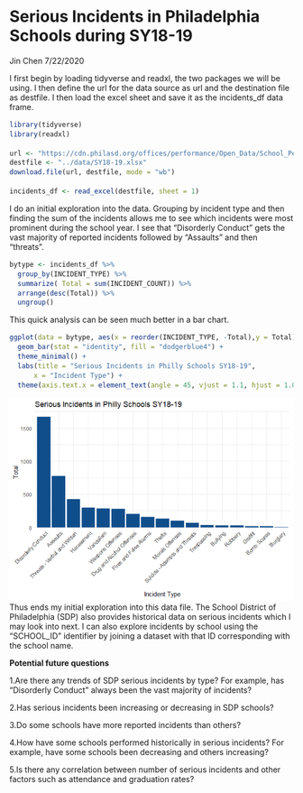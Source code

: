 Serious Incidents in Philadelphia Schools during SY18-19
================
Jin Chen
7/22/2020

I first begin by loading tidyverse and readxl, the two packages we will
be using. I then define the url for the data source as url and the
destination file as destfile. I then load the excel sheet and save it as
the incidents\_df data frame.

``` r
library(tidyverse)
library(readxl)

url <- "https://cdn.philasd.org/offices/performance/Open_Data/School_Performance/Serious_Incidents/School%20Profiles%20Serious%20Incidents%202018-2019.xlsx"
destfile <- "../data/SY18-19.xlsx"
download.file(url, destfile, mode = "wb")

incidents_df <- read_excel(destfile, sheet = 1)
```

I do an initial exploration into the data. Grouping by incident type and
then finding the sum of the incidents allows me to see which incidents
were most prominent during the school year. I see that “Disorderly
Conduct” gets the vast majority of reported incidents followed by
“Assaults” and then “threats”.

``` r
bytype <- incidents_df %>% 
  group_by(INCIDENT_TYPE) %>% 
  summarize( Total = sum(INCIDENT_COUNT)) %>% 
  arrange(desc(Total)) %>% 
  ungroup()
```

This quick analysis can be seen much better in a bar chart.

``` r
ggplot(data = bytype, aes(x = reorder(INCIDENT_TYPE, -Total),y = Total)) +
  geom_bar(stat = "identity", fill = "dodgerblue4") +
  theme_minimal() +
  labs(title = "Serious Incidents in Philly Schools SY18-19",
      x = "Incident Type") +
  theme(axis.text.x = element_text(angle = 45, vjust = 1.1, hjust = 1.0))
```

![](serious_incidents_files/figure-gfm/Graph%20it-1.png)<!-- --> Thus
ends my initial exploration into this data file. The School District of
Philadelphia (SDP) also provides historical data on serious incidents
which I may look into next. I can also explore incidents by school using
the “SCHOOL\_ID” identifier by joining a dataset with that ID
corresponding with the school name.

**Potential future questions**

1.Are there any trends of SDP serious incidents by type? For example,
has “Disorderly Conduct” always been the vast majority of incidents?

2.Has serious incidents been increasing or decreasing in SDP schools?

3.Do some schools have more reported incidents than others?

4.How have some schools performed historically in serious incidents? For
example, have some schools been decreasing and others increasing?

5.Is there any correlation between number of serious incidents and other
factors such as attendance and graduation rates?

